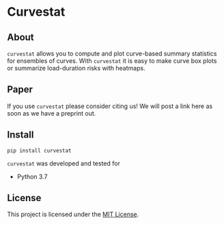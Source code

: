 # Curvestat
## About

`curvestat` allows you to compute and plot curve-based summary statistics for ensembles of curves. With `curvestat` it is easy to make curve box plots or summarize load-duration risks with heatmaps.


## Paper

If you use `curvestat` please consider citing us! We will post a link here as soon as we have a preprint out.

## Install

    pip install curvestat

`curvestat` was developed and tested for 

* Python 3.7

## License

This project is licensed under the [MIT License](https://github.com/benmaier/netwulf/blob/master/LICENSE).

